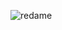 ![redame](https://github.com/alexHapy/Tienda-System/assets/149402358/8d5f23d9-15b4-43c0-b645-1a12f6aa4a7c)
